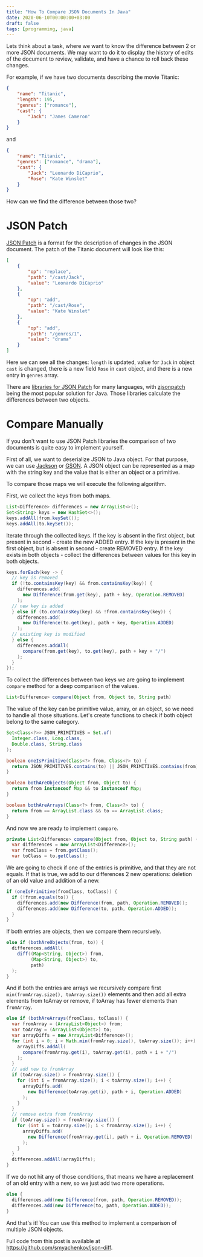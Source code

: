 ```yaml
---
title: "How To Compare JSON Documents In Java"
date: 2020-06-10T00:00:00+03:00
draft: false
tags: [programming, java]
---
```


Lets think about a task, where we want to know the difference between 2 or more JSON documents. We may want to do it to display the history of edits of the document to review, validate, and have a chance to roll back these changes.

For example, if we have two documents describing the movie Titanic:

```json
{
 	"name": "Titanic",
  	"length": 195,
  	"genres": ["romance"],
  	"cast": {
  		"Jack": "James Cameron" 
  	}
}
```
and
```json
{
 	"name": "Titanic",
  	"genres": ["romance", "drama"],
	"cast": {
  		"Jack": "Leonardo DiCaprio",
  		"Rose": "Kate Winslet"
  	}
}
```

How can we find the difference between those two? 

# JSON Patch 

[JSON Patch](https://tools.ietf.org/html/rfc6902) is a format for the description of changes in the JSON document. The patch of the Titanic document will look like this:
```json
[
    {
        "op": "replace",
        "path": "/cast/Jack",
        "value": "Leonardo DiCaprio"
    },
    {
        "op": "add",
        "path": "/cast/Rose",
        "value": "Kate Winslet"
    },
    {
        "op": "add",
        "path": "/genres/1",
        "value": "drama"
    }
]
```

Here we can see all the changes: `length` is updated, value for `Jack` in object `cast` is changed, there is a new field `Rose` in `cast` object, and there is a new entry in `genres` array.

There are [libraries for JSON Patch](http://jsonpatch.com/) for many languages, with [zjsonpatch](https://github.com/flipkart-incubator/zjsonpatch) being the most popular solution for Java. Those libraries calculate the differences between two objects.

# Compare Manually

If you don't want to use JSON Patch libraries the comparison of two documents is quite easy to implement yourself.

First of all, we want to deserialize JSON to Java object. For that purpose, we can use [Jackson](https://github.com/FasterXML/jackson) or [GSON](https://github.com/google/gson). A JSON object can be represented as a map with the string key and the value that is either an object or a primitive.

To compare those maps we will execute the following algorithm.

First, we collect the keys from both maps.
```java
List<Difference> differences = new ArrayList<>();
Set<String> keys = new HashSet<>();
keys.addAll(from.keySet());
keys.addAll(to.keySet());
```

Iterate through the collected keys. If the key is absent in the first object, but present in second - create the new ADDED entry. If the key is present in the first object, but is absent in second - create REMOVED entry. If the key exists in both objects  - collect the differences between values for this key in both objects.

```java
keys.forEach(key -> {
  // key is removed
  if (!to.containsKey(key) && from.containsKey(key)) {
    differences.add(
      new Difference(from.get(key), path + key, Operation.REMOVED)
    );
  // new key is added
  } else if (to.containsKey(key) && !from.containsKey(key)) {
    differences.add(
      new Difference(to.get(key), path + key, Operation.ADDED)
    );
  // existing key is modified
  } else {
    differences.addAll(
      compare(from.get(key), to.get(key), path + key + "/")
    );
  }
});
```

To collect the differences between two keys we are going to implement `compare` method for a deep comparison of the values. 

```java 
List<Difference> compare(Object from, Object to, String path)
```
The value of the key can be primitive value, array, or an object, so we need to handle all those situations.
Let's create functions to check if both object belong to the same category.

```java
Set<Class<?>> JSON_PRIMITIVES = Set.of(
  Integer.class, Long.class,
  Double.class, String.class
);

boolean oneIsPrimitive(Class<?> from, Class<?> to) {
  return JSON_PRIMITIVES.contains(to) || JSON_PRIMITIVES.contains(from);
}

boolean bothAreObjects(Object from, Object to) {
  return from instanceof Map && to instanceof Map;
}

boolean bothAreArrays(Class<?> from, Class<?> to) {
  return from == ArrayList.class && to == ArrayList.class;
}
```

And now we are ready to implement `compare`.
```java
private List<Difference> compare(Object from, Object to, String path) {
  var differences = new ArrayList<Difference>();
  var fromClass = from.getClass();
  var toClass = to.getClass();
```
We are going to check if one of the entries is primitive, and that they are not equals. If that is true, we add to our differences 2 new operations: deletion of an old value and addition of a new.
```java
if (oneIsPrimitive(fromClass, toClass)) {
  if (!from.equals(to)) {
    differences.add(new Difference(from, path, Operation.REMOVED));
    differences.add(new Difference(to, path, Operation.ADDED));
  }
}
```
If both entries are objects, then we compare them recursively.
```java
else if (bothAreObjects(from, to)) {
  differences.addAll(
    diff((Map<String, Object>) from, 
         (Map<String, Object>) to,
         path)
  );
}
```
And if both the entries are arrays we recursively compare first `min(fromArray.size(), toArray.size())` elements and then add all extra elements from toArray or remove, if toArray has fewer elements than `fromArray`.
```java
else if (bothAreArrays(fromClass, toClass)) {
  var fromArray = (ArrayList<Object>) from;
  var toArray = (ArrayList<Object>) to;
  var arrayDiffs = new ArrayList<Difference>();
  for (int i = 0; i < Math.min(fromArray.size(), toArray.size()); i++) {
    arrayDiffs.addAll(
      compare(fromArray.get(i), toArray.get(i), path + i + "/")
    );
  }
  // add new to fromArray
  if (toArray.size() > fromArray.size()) {
    for (int i = fromArray.size(); i < toArray.size(); i++) {
      arrayDiffs.add(
        new Difference(toArray.get(i), path + i, Operation.ADDED)
      );
    }
  }
  // remove extra from fromArray
  if (toArray.size() < fromArray.size()) {
    for (int i = toArray.size(); i < fromArray.size(); i++) {
      arrayDiffs.add(
        new Difference(fromArray.get(i), path + i, Operation.REMOVED)
      );
    }
  }
  differences.addAll(arrayDiffs);
}
```
If we do not hit any of those conditions, that means we have a replacement of an old entry with a new, so we just add two more operations. 
``` java
else {
  differences.add(new Difference(from, path, Operation.REMOVED));
  differences.add(new Difference(to, path, Operation.ADDED));
}
```

And that's it! You can use this method to implement a comparison of multiple JSON objects.

Full code from this post is available at https://github.com/smyachenkov/json-diff.